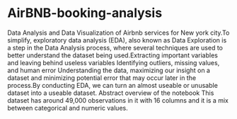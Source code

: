 # AirBNB-booking-analysis
Data Analysis and Data Visualization of Airbnb services for New york city.To simplify, exploratory data analysis (EDA), also known as Data Exploration is a step in the Data Analysis process, where several techniques are used to better understand the dataset being used.Extracting important variables and leaving behind useless variables Identifying outliers, missing values, and human error Understanding the data, maximizing our insight on a dataset and minimizing potential error that may occur later in the process.By conducting EDA, we can turn an almost useable or unusable dataset into a useable dataset. Abstract overview of the notebook This dataset has around 49,000 observations in it with 16 columns and it is a mix between categorical and numeric values.
